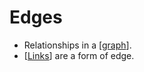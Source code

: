 # Edges

- Relationships in a [[graph]].
- [[Links]] are a form of edge.


[//begin]: # "Autogenerated link references for markdown compatibility"
[graph]: graph "Graph"
[links]: links "Links"
[//end]: # "Autogenerated link references"